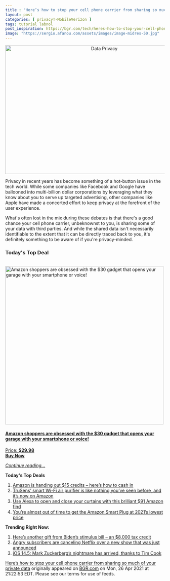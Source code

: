 ```yaml
---
title : "Here’s how to stop your cell phone carrier from sharing so much of your private data"
layout: post
categories: [ privacyT-MobileVerizon ]
tags: tutorial labnol
post_inspiration: https://bgr.com/tech/heres-how-to-stop-your-cell-phone-carrier-from-sharing-so-much-of-your-private-data-5921613/
image: "https://sergio.afanou.com/assets/images/image-midres-50.jpg"
---
```


<center><a href="https://bgr.com/tech/heres-how-to-stop-your-cell-phone-carrier-from-sharing-so-much-of-your-private-data-5921613/" class="bgr-rss-featured-image bgr-rss-test-class"><img loading="lazy" width="610" height="407" src="https://bgr.com/wp-content/uploads/2020/09/smartphone.jpg?quality=70&amp;strip=all&amp;w=610" class="attachment-feed_normal size-feed_normal wp-post-image" alt="Data Privacy" loading="lazy" srcset="https://bgr.com/wp-content/uploads/2020/09/smartphone.jpg 1200w, https://bgr.com/wp-content/uploads/2020/09/smartphone.jpg?resize=150,100 150w, https://bgr.com/wp-content/uploads/2020/09/smartphone.jpg?resize=300,200 300w, https://bgr.com/wp-content/uploads/2020/09/smartphone.jpg?resize=768,512 768w, https://bgr.com/wp-content/uploads/2020/09/smartphone.jpg?resize=1024,683 1024w, https://bgr.com/wp-content/uploads/2020/09/smartphone.jpg?resize=610,407 610w, https://bgr.com/wp-content/uploads/2020/09/smartphone.jpg?resize=685,456 685w, https://bgr.com/wp-content/uploads/2020/09/smartphone.jpg?resize=664,443 664w, https://bgr.com/wp-content/uploads/2020/09/smartphone.jpg?resize=252,168 252w, https://bgr.com/wp-content/uploads/2020/09/smartphone.jpg?resize=782,521 782w, https://bgr.com/wp-content/uploads/2020/09/smartphone.jpg?resize=827,551 827w, https://bgr.com/wp-content/uploads/2020/09/smartphone.jpg?resize=870,580 870w, https://bgr.com/wp-content/uploads/2020/09/smartphone.jpg?resize=191,127 191w, https://bgr.com/wp-content/uploads/2020/09/smartphone.jpg?resize=166,110 166w, https://bgr.com/wp-content/uploads/2020/09/smartphone.jpg?resize=800,533 800w, https://bgr.com/wp-content/uploads/2020/09/smartphone.jpg?resize=220,147 220w" sizes="(max-width: 610px) 100vw, 610px" title="Data Privacy" /></a></center><p>Privacy in recent years has become something of a hot-button issue in the tech world. While some companies like Facebook and Google have ballooned into multi-billion dollar corporations by leveraging what they know about you to serve up targeted advertising, other companies like Apple have made a concerted effort to keep privacy at the forefront of the user experience.</p>
<p>What's often lost in the mix during these debates is that there's a good chance your cell phone carrier, unbeknownst to you, is sharing some of your data with third parties. And while the shared data isn't necessarily identifiable to the extent that it can be directly traced back to you, it's definitely something to be aware of if you're privacy-minded.</p>
<h3>Today's Top Deal</h3>
<p><a href="https://www.amazon.com/gp/product/B08GD3D9YJ?tag=b0c55topdeals-20"><br><img height="500px" width="500px" src="https://m.media-amazon.com/images/I/41M1thWlqPL._SL500_.jpg" alt="Amazon shoppers are obsessed with the $30 gadget that opens your garage with your smartphone or voice!"><br></a></p>
<h4><a href="https://www.amazon.com/gp/product/B08GD3D9YJ?tag=b0c55rss-20">Amazon shoppers are obsessed with the $30 gadget that opens your garage with your smartphone or voice!</a></h4>
<p><a href="https://www.amazon.com/gp/product/B08GD3D9YJ?tag=b0c55rss-20">Price: <strong>$29.98</strong></a><br><strong><a href="https://www.amazon.com/gp/product/B08GD3D9YJ?tag=b0c55rss-20">Buy Now</a></strong></p>
<p><a href="https://bgr.com/tech/heres-how-to-stop-your-cell-phone-carrier-from-sharing-so-much-of-your-private-data-5921613/" class="more-link"><em>Continue reading...</em></a></p>

<p><strong>Today's Top Deals</strong></p>
<ol>
<li><a href="https://bgr.com/deals/amazon-is-handing-out-15-credits-heres-how-to-cash-in-5921775/?utm_source=rss&#038;utm_campaign=topdeals">Amazon is handing out $15 credits &#8211; here&#8217;s how to cash in</a></li>
<li><a href="https://bgr.com/deals/air-purifier-amazon-prime-hepa-trusens-smartphone-connected-5921485/?utm_source=rss&#038;utm_campaign=topdeals">TruSens&#8217; smart Wi-Fi air purifier is like nothing you&#8217;ve seen before, and it&#8217;s now on Amazon</a></li>
<li><a href="https://bgr.com/deals/smart-curtain-opener-amazon-deal-on-switchbot-curtain-5921480/?utm_source=rss&#038;utm_campaign=topdeals">Use Alexa to open and close your curtains with this brilliant $91 Amazon find</a></li>
<li><a href="https://bgr.com/deals/amazon-smart-plug-deal-ending-soon-5921456/?utm_source=rss&#038;utm_campaign=topdeals">You&#8217;re almost out of time to get the Amazon Smart Plug at 2021&#8217;s lowest price</a></li>
</ol>

<p><strong>Trending Right Now:</strong></p>
<ol>
<li><a href="https://bgr.com/politics/new-stimulus-check-8000-tax-credit-american-rescue-plan-5921856/">Here’s another gift from Biden’s stimulus bill – an $8,000 tax credit</a></li>
<li><a href="https://bgr.com/entertainment/netflix-hype-house-show-angry-cancel-subscription-5921911/">Angry subscribers are canceling Netflix over a new show that was just announced</a></li>
<li><a href="https://bgr.com/tech/ios-14-5-release-date-apple-vs-facebook-tim-cook-mark-zuckerberg-5921947/">iOS 14.5: Mark Zuckerberg&#8217;s nightmare has arrived, thanks to Tim Cook</a></li>
</ol>
<p><a href="https://bgr.com/tech/heres-how-to-stop-your-cell-phone-carrier-from-sharing-so-much-of-your-private-data-5921613/">Here’s how to stop your cell phone carrier from sharing so much of your private data</a> originally appeared on <a href="http://bgr.com">BGR.com</a> on Mon, 26 Apr 2021 at 21:22:53 EDT. Please see our terms for use of feeds.</p>